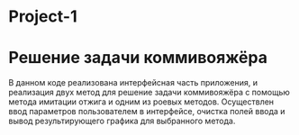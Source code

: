 # Project-1
# Решение задачи коммивояжёра
В данном коде реализована интерфейсная часть приложения, и реализация двух метод для решение задачи коммивояжёра с помощью метода имитации отжига и одним из роевых методов. Осуществлен ввод параметров пользователем в интерфейсе, очистка полей ввода и вывод результирующего графика для выбранного метода.
